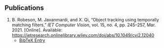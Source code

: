 ## Publications

1. B. Robeson, M. Javanmardi, and X. Qi, “Object tracking using temporally matching filters,” *IET Computer Vision*, vol. 15, no. 4, pp. 245–257, Mar. 2021. [Online]. Available: <https://ietresearch.onlinelibrary.wiley.com/doi/abs/10.1049/cvi2.12040>
   - [BibTeX Entry](https://github.com/brobeson/brobeson/blob/fb9805119104bd57929e5744db4e975b4026901d/publications.bib#L1-L13)
